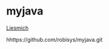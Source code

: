 # myjava

[Liesmich](https://github.com/robisys/myjava/liesmich.md)

hhttps://github.com/robisys/myjava.git
